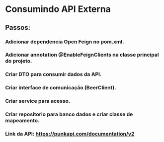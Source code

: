 # Consumindo API Externa

 ## Passos:

 ### Adicionar dependencia Open Feign no pom.xml.
 ### Adicionar annotation @EnableFeignClients na classe principal do projeto.
 ### Criar DTO para consumir dados da API.
 ### Criar interface de comunicação (BeerClient).
 ### Criar service para acesso.
 ### Criar repositorio para banco dados e criar classe de mapeamento.

 ### Link da API: https://punkapi.com/documentation/v2
